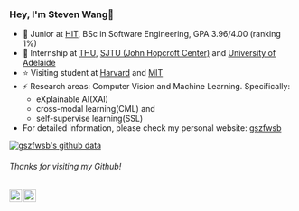 ### Hey, I'm Steven Wang👋 
- 🍻 Junior at  [HIT](http://www.hit.edu.cn/), BSc in Software Engineering, GPA 3.96/4.00 (ranking 1%)
- :running: Internship at [THU](http://www.dess.tsinghua.edu.cn/), [SJTU (John Hopcroft Center)](http://jhc.sjtu.edu.cn/) and [University of Adelaide](https://www.roboticvision.org/)
- :star: Visiting student at [Harvard](https://www.harvard.edu/) and [MIT](https://www.mit.edu/)
- ⚡ Research areas: Computer Vision and Machine Learning. Specifically: 
    - eXplainable AI(XAI)
    - cross-modal learning(CML) and 
    - self-supervise learning(SSL)
- For detailed information, please check my personal website: [gszfwsb](https://gszfwsb.com/)

[![gszfwsb's github data](https://github-readme-stats.vercel.app/api?username=gszfwsb)]()
<h6>Thanks for visiting my Github!</h6>

<a href="https://www.linkedin.com/in/gszfwsb/">
  <img align="left" alt="Steven's LinkedIN" width="22px" src="https://raw.githubusercontent.com/peterthehan/peterthehan/master/assets/linkedin.svg" /></a>

<a href="https://www.zhihu.com/people/hiterwsb">
  <img align="left" alt="Steven's LinkedIN" width="22px" src="https://github.com/gszfwsb/social-icons/blob/main/social/zhihu.svg" /></a>

